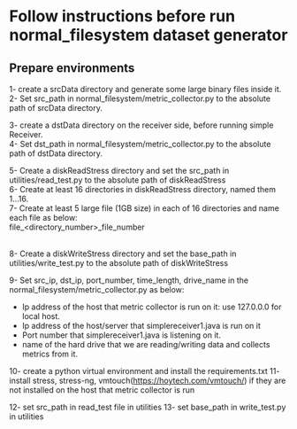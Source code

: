 # Follow instructions before run normal_filesystem dataset generator
## Prepare environments
1- create a srcData directory and generate some large binary files inside it.<br />
2- Set src_path in normal_filesystem/metric_collector.py to the absolute path of srcData directory.<br />

3- create a dstData directory on the receiver side, before running simple Receiver.<br />
4- Set dst_path in normal_filesystem/metric_collector.py to the absolute path of dstData directory.<br />

5- Create a diskReadStress directory and set the src_path in utilities/read_test.py to the absolute path of diskReadStress<br />
6- Create at least 16 directories in diskReadStress directory, named them 1...16.<br />
7- Create at least 5 large file (1GB size) in each of 16 directories and name each file as below:<br />
file_<directory_number>_file_number<br /><br />

8- Create a diskWriteStress directory and set the base_path in utilities/write_test.py to the absolute path of diskWriteStress<br />

9- Set src_ip, dst_ip, port_number, time_length, drive_name in the normal_filesystem/metric_collector.py as below:<br />
* Ip address of the host that metric collector is run on it: use 127.0.0.0 for local host.
* Ip address of the host/server that simplereceiver1.java is run on it
* Port number that simplereceiver1.java is listening on it. 
* name of the hard drive that we are reading/writing data and collects metrics from it.

10- create a python virtual environment and install the requirements.txt
11- install stress, stress-ng, vmtouch(https://hoytech.com/vmtouch/) if they are not installed on the host that metric collector is run

12- set src_path in read_test file in utilities
13- set base_path in write_test.py in utilities